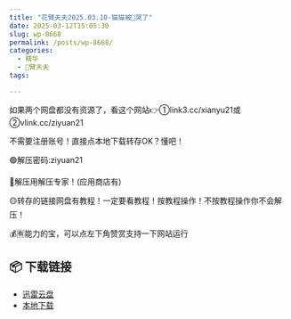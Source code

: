 ```yaml
---
title: "花臂夫夫2025.03.10-猫猫被🌿哭了"
date: 2025-03-12T15:05:30
slug: wp-8668
permalink: /posts/wp-8668/
categories:
  - 精华
  - 🌸臂夫夫
tags:

---
```


如果两个网盘都没有资源了，看这个网站👉①link3.cc/xianyu21或②vlink.cc/ziyuan21

不需要注册账号！直接点本地下载转存OK？懂吧！

🟢解压密码:ziyuan21

🔵解压用解压专家！(应用商店有)

🟡转存的链接网盘有教程！一定要看教程！按教程操作！不按教程操作你不会解压！

💰🈶能力的宝，可以点左下角赞赏支持一下网站运行

## 📦 下载链接
- [迅雷云盘](https://blziyuan21.com/pay-download/8668?key=151ee446b9&down_id=0)
- [本地下载](https://blziyuan21.com/pay-download/8668?key=151ee446b9&down_id=1)

